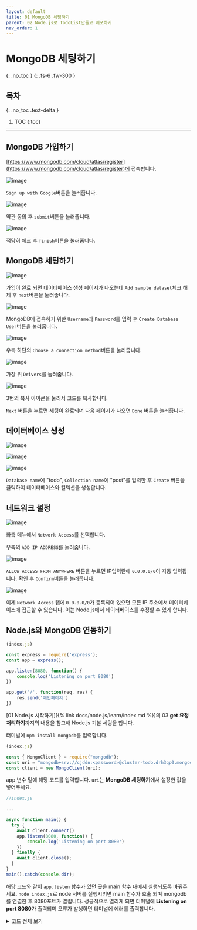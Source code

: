 ```yaml
---
layout: default
title: 01 MongoDB 세팅하기
parent: 02 Node.js로 TodoList만들고 배포하기
nav_order: 1
---
```


# MongoDB 세팅하기
{: .no_toc } 
{: .fs-6 .fw-300 }

## 목차
{: .no_toc .text-delta }

1. TOC
{:toc}

---

## MongoDB 가입하기

[https://www.mongodb.com/cloud/atlas/register](https://www.mongodb.com/cloud/atlas/register)에 접속합니다.

![image](https://github.com/cjddn/cjddn.github.io/assets/137849066/e2ee144d-d338-4aba-ac8d-461572ac8b35)

`Sign up with Google`버튼을 눌러줍니다.

![image](https://github.com/cjddn/cjddn.github.io/assets/137849066/88f1bd56-2de7-49c3-89a6-9563ef571332)

약관 동의 후 `submit`버튼을 눌러줍니다.

![image](https://github.com/cjddn/cjddn.github.io/assets/137849066/ac1425b7-d61c-4c3b-a6ea-66ccdc12a2b2)

적당히 체크 후 `finish`버튼을 눌러줍니다.

## MongoDB 세팅하기

![image](https://github.com/cjddn/cjddn.github.io/assets/137849066/d9db1992-e394-4f9b-bf32-4a10fc6c22fb)

가입이 완료 되면 데이터베이스 생성 페이지가 나오는데
`Add sample dataset`체크 해제 후 `next`버튼을 눌러줍니다.

![image](https://github.com/cjddn/cjddn.github.io/assets/137849066/b23dd097-6675-4b9c-95eb-8ee933f3e1de)

MongoDB에 접속하기 위한 `Username`과 `Password`를 입력 후 `Create Database User`버튼을 눌러줍니다.

![image](https://github.com/cjddn/cjddn.github.io/assets/137849066/256c982a-df77-4bde-a33e-5158df6b0b8a)

우측 하단의 `Choose a connection method`버튼을 눌러줍니다.

![image](https://github.com/cjddn/cjddn.github.io/assets/137849066/5551fcee-8189-4594-a22b-be4857e67faa)

가장 위 `Drivers`를 눌러줍니다.

![image](https://github.com/cjddn/cjddn.github.io/assets/137849066/576e2802-ad96-4627-abad-4cd18d220601)

3번의 복사 아이콘을 눌러서 코드를 복사합니다.

`Next` 버튼을 누르면 세팅이 완료되며 다음 페이지가 나오면 `Done` 버튼을 눌러줍니다.

## 데이터베이스 생성

![image](https://github.com/cjddn/cjddn.github.io/assets/137849066/af7b464d-57fd-405b-be1f-ec6fb0d1ece4)

![image](https://github.com/cjddn/cjddn.github.io/assets/137849066/ec0e0ad3-ac58-4637-9555-964b406e75d5)

![image](https://github.com/cjddn/cjddn.github.io/assets/137849066/2dea57be-4662-4a13-8ab3-d90f3a922728)

`Database name`에 "todo", `Collection name`에 "post"를 입력한 후 `Create` 버튼을 클릭하여 데이터베이스와 컬렉션을 생성합니다.


## 네트워크 설정

![image](https://github.com/cjddn/cjddn.github.io/assets/137849066/8f1a454f-eacf-446f-9ff5-37fcfa2044e2)

좌측 메뉴에서 `Network Access`를 선택합니다.

우측의 `ADD IP ADDRESS`를 눌러줍니다.

![image](https://github.com/cjddn/cjddn.github.io/assets/137849066/6437a859-6337-4306-b706-22f4ccc311a1)

`ALLOW ACCESS FROM ANYWHERE` 버튼을 누르면 IP입력란에 `0.0.0.0/0`이 자동 입력됩니다. 
확인 후 `Confirm`버튼을 눌러줍니다.

![image](https://github.com/cjddn/cjddn.github.io/assets/137849066/1fffcc9a-e90d-4d11-bba0-c182868a50d5)

이제 `Network Access` 탭에 `0.0.0.0/0`가 등록되어 있으면 모든 IP 주소에서 데이터베이스에 접근할 수 있습니다. 이는 Node.js에서 데이터베이스를 수정할 수 있게 합니다.

## Node.js와 MongoDB 연동하기

```js
(index.js)

const express = require('express');
const app = express();

app.listen(8080, function() {
    console.log('Listening on port 8080')
})

app.get('/', function(req, res) { 
    res.send('메인페이지')
})

```
[01 Node.js 시작하기]({% link docs/node.js/learn/index.md %})의 03 **get 요청 처리하기**까지의 내용을 참고해 Node.js 기본 세팅을 합니다.

터미널에 `npm install mongodb`를 입력합니다.

```js
(index.js)

const { MongoClient } = require("mongodb");
const uri = "mongodb+srv://cjddn:<password>@cluster-todo.drh3qp0.mongodb.net/?retryWrites=true&w=majority";
const client = new MongoClient(uri);
```

app 변수 밑에 해당 코드를 입력합니다. `uri`는 **MongoDB 세팅하기**에서 설정한 값을 넣어주세요.



```js
//index.js

...

async function main() {
  try {
    await client.connect()
    app.listen(8080, function() {
        console.log('Listening on port 8080')
    })
  } finally {
    await client.close();
  }
}
main().catch(console.dir);
```

해당 코드와 같이 `app.listen` 함수가 있던 곳을 main 함수 내에서 실행되도록 바꿔주세요.
`node index.js`로 node 서버를 실행시키면 main 함수가 호출 되며 mongodb를 연결한 후 8080포트가 열립니다.
성공적으로 열리게 되면 터미널에 **Listening on port 8080**가 출력되며 오류가 발생하면 터미널에 에러를 출력합니다.

<details>
<summary>코드 전체 보기</summary>
<div markdown="1">       


```js
(index.js)

const express = require('express')
const app = express()
const { MongoClient } = require("mongodb");
const uri = "mongodb+srv://cjddn:<password>@cluster-todo.drh3qp0.mongodb.net/?retryWrites=true&w=majority";
const client = new MongoClient(uri);

async function main() {
  try {
    await client.connect()
    app.listen(8080, function() {
        console.log('listening on port 8080')
    })
  } finally {
    await client.close();
  }
}
main().catch(console.dir);

app.get('/', function(req, res) { 
    res.send('메인페이지')
})

```

</div>
   
</details>
